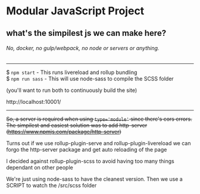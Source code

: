 # Modular JavaScript Project
## what's the simpilest js we can make here?
###### No, docker, no gulp/webpack, no node or servers or anything. 

-----



$ `npm start` - This runs livereload and rollup bundling  
$ `npm run sass` - This will use node-sass to compile the SCSS folder

(you'll want to run both to continuously build the site)

http://localhost:10001/

-----



~~So, a server is required when using `type='module'` since there's cors errors. The simpilest and easiest solution was to add http-server (https://www.npmjs.com/package/http-server)~~

Turns out if we use rollup-plugin-serve and rollup-plugin-livereload we can forgo the http-server package and get auto reloading of the page

I decided against rollup-plugin-scss to avoid having too many things dependant on other people

We're just using node-sass to have the cleanest version. Then we use a SCRIPT to watch the /src/scss folder 
